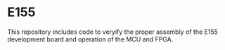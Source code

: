 # E155

This repository includes code to veryify the proper assembly of the E155 development board and operation of the MCU and FPGA.
